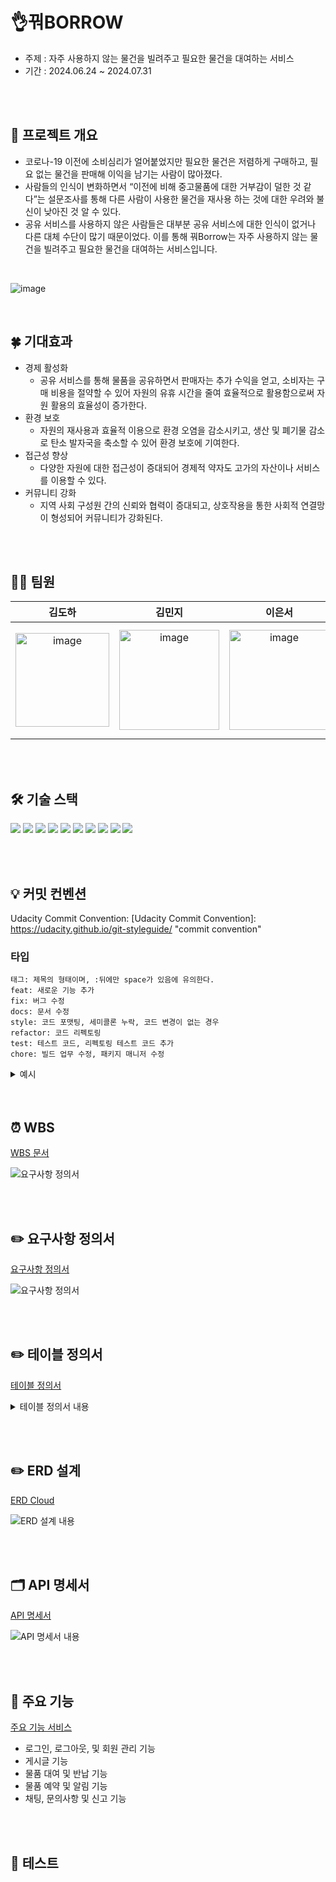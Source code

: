 # 👌꿔BORROW
- 주제 : 자주 사용하지 않는 물건을 빌려주고 필요한 물건을 대여하는 서비스
- 기간 : 2024.06.24 ~ 2024.07.31

<br><br>

## 🔎 프로젝트 개요
- 코로나-19 이전에 소비심리가 얼어붙었지만 필요한 물건은 저렴하게 구매하고, 필요 없는 물건을 판매해 이익을 남기는 사람이 많아졌다.
- 사람들의 인식이 변화하면서 “이전에 비해 중고물품에 대한 거부감이 덜한 것 같다”는 설문조사를 통해 다른 사람이 사용한 물건을 재사용 하는 것에 대한 우려와 불신이 낮아진 것 알 수 있다.
- 공유 서비스를 사용하지 않은 사람들은 대부분 공유 서비스에 대한 인식이 없거나 다른 대체 수단이 많기 때문이었다. 이를 통해 꿔Borrow는 자주 사용하지 않는 물건을 빌려주고 필요한 물건을 대여하는 서비스입니다.
<br>

![image](https://github.com/user-attachments/assets/f0e12139-4ad1-4389-9dfc-e15e3cf58003)

<br>

## 🍀 기대효과
- 경제 활성화
    - 공유 서비스를 통해 물품을 공유하면서 판매자는 추가 수익을 얻고, 소비자는 구매 비용을 절약할 수 있어 자원의 유휴 시간을 줄여 효율적으로 활용함으로써 자원 활용의 효율성이 증가한다.
- 환경 보호
    - 자원의 재사용과 효율적 이용으로 환경 오염을 감소시키고, 생산 및 폐기물 감소로 탄소 발자국을 축소할 수 있어 환경 보호에 기여한다.
- 접근성 향상
    - 다양한 자원에 대한 접근성이 증대되어 경제적 약자도 고가의 자산이나 서비스를 이용할 수 있다.
- 커뮤니티 강화
    - 지역 사회 구성원 간의 신뢰와 협력이 증대되고, 상호작용을 통한 사회적 연결망이 형성되어 커뮤니티가 강화된다.

<br><br>

## 🙋‍♀️ 팀원
|**김도하**|**김민지**|**이은서**|**전현규**|**조은희**|
|:--:|:--:|:--:|:--:|:--:|
|<img src="https://github.com/user-attachments/assets/c618db9b-111d-47a0-90e6-1418d93d3d64" width="150" height="150" alt="image">|<img src = "https://github.com/user-attachments/assets/36c1552b-57a2-4f6a-9171-76afb4d98ee7" width="160" height="160" alt="image">|<img src = "https://github.com/user-attachments/assets/bed84c54-2ba4-41ed-9eb9-0aeae998d68b" width="160" height="160" alt="image">|<img src = "https://github.com/user-attachments/assets/52c27549-ba7b-45e9-937b-a1b828ccae14" width="180" height="180" alt="image">|<img src = "https://github.com/user-attachments/assets/5265dba8-d674-42fb-b55b-5d3a44fc02e7" width="150" height="150" alt="image">|


<br><br>

## 🛠️ 기술 스택
<img src="https://img.shields.io/badge/java-007396?style=for-the-badge&logo=java&logoColor=white"> <img src="https://img.shields.io/badge/gradle-02303A?style=for-the-badge&logo=gradle&logoColor=white"> <img src="https://img.shields.io/badge/mariaDB-003545?style=for-the-badge&logo=mariaDB&logoColor=white"/> <img src="https://img.shields.io/badge/springboot-6DB33F?style=for-the-badge&logo=springboot&logoColor=white"/> <img src="https://img.shields.io/badge/Spring Security-6DB33F?style=for-the-badge&logo=Spring Security&logoColor=white"> <img src="https://img.shields.io/badge/-Swagger-%23Clojure?style=for-the-badge&logo=swagger&logoColor=white"/> <img src="https://img.shields.io/badge/Postman-FF6C37?style=for-the-badge&logo=Postman&logoColor=white"/> <img src="https://img.shields.io/badge/github-181717?style=for-the-badge&logo=github&logoColor=white"> <img src="https://img.shields.io/badge/git-F05032?style=for-the-badge&logo=git&logoColor=white"> <img src="https://img.shields.io/badge/Notion-000000?style=for-the-badge&logo=Notion&logoColor=white">

<br><br>

## 💡 커밋 컨벤션
Udacity Commit Convention: [Udacity Commit Convention]: https://udacity.github.io/git-styleguide/ "commit convention"

### 타입

```
태그: 제목의 형태이며, :뒤에만 space가 있음에 유의한다.
feat: 새로운 기능 추가
fix: 버그 수정
docs: 문서 수정
style: 코드 포맷팅, 세미콜론 누락, 코드 변경이 없는 경우
refactor: 코드 리펙토링
test: 테스트 코드, 리펙토링 테스트 코드 추가
chore: 빌드 업무 수정, 패키지 매니저 수정
```

<details>
    <summary>예시</summary>
    <details>
        <summary>코드 예시</summary>
        <pre><code>
        feat: add user authentication feature
        Implemented OAuth2 based authentication for users. This includes
        login, logout, and session management. The feature uses Spring Security
        and supports Google and Facebook OAuth2 providers.
        Issue: #123
        타입: feat (새로운 기능 추가)
        변경 요약: 사용자 인증 기능 추가
        상세 설명: OAuth2를 사용한 사용자 인증 기능을 구현했다는 설명. 로그인, 로그아웃, 세션 관리 등을 포함하며, Spring Security를 사용하고 Google과 Facebook OAuth2 제공자를 지원한다고 명시.
        이슈 번호: #123 (해당 기능과 관련된 이슈 번호)
        </code></pre>
    </details>
    <details>
        <summary>메시지 구조</summary>
        <pre><code>
        type: Subject
        body
        footer
        </code></pre>
    </details>
</details>
<br><br>

## ⏰ WBS
[WBS 문서](https://docs.google.com/spreadsheets/d/1a-3ZwOdtigPyTlqB04m4GaJN9n2l6s8l3Ynwk6f4-O4/edit?gid=1835326347#gid=1835326347)
<br>

<img src="https://github.com/user-attachments/assets/8841f1ab-f3cc-4852-a7cf-4fc2ae33bbb5" alt="요구사항 정의서">

<br><br>

## ✏️ 요구사항 정의서
[요구사항 정의서](https://docs.google.com/spreadsheets/d/1de1OOTb09UcI2-DYKo18OVN5fab_uJpg2NqqRko5mMI/edit?gid=0#gid=0)
<br>

<img src="https://github.com/user-attachments/assets/a236b4d7-68fd-4556-b155-5a188c9433c9" alt="요구사항 정의서">

<br><br>

## ✏️ 테이블 정의서
[테이블 정의서](https://docs.google.com/spreadsheets/d/1HpUgxdZUnYgveYcR3vomIEtFS47pDpVH/edit?usp=sharing&ouid=102494685802367589810&rtpof=true&sd=true)
<details>
  <summary> 테이블 정의서 내용 </summary>
    <img src="https://github.com/user-attachments/assets/0e7ae674-da07-4cf3-827d-7f34f532b570" alt="테이블 정의서 내용">
</details>

<br><br>

## ✏️ ERD 설계
[ERD Cloud](https://www.erdcloud.com/d/CDfBLfLMCZDoTdqp4)
<br>

<img src="https://github.com/user-attachments/assets/69fde1fd-86f1-44d2-9773-7f0932ef7621" alt="ERD 설계 내용">

<br><br>

## 🗂️ API 명세서
[API 명세서](https://www.notion.so/API-0f35268f5c644fd7a274c48a4497e6a6?pvs=4)
<br>

<img src="https://github.com/user-attachments/assets/f15ee05b-6995-47b4-bdc7-56a8b47aef78" alt="API 명세서 내용">

<br><br>

## 🎯 주요 기능
[주요 기능 서비스](https://github.com/beyond-sw-camp/be08-2nd-AOSynergy-BORROW/wiki/%EC%A3%BC%EC%9A%94-%EA%B8%B0%EB%8A%A5)
- 로그인, 로그아웃, 및 회원 관리 기능
- 게시글 기능
- 물품 대여 및 반납 기능
- 물품 예약 및 알림 기능
- 채팅, 문의사항 및 신고 기능

<br><br>

## 📌 테스트
